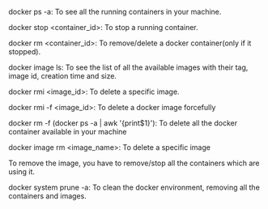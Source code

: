 docker ps -a: To see all the running containers in your machine.

docker stop <container_id>: To stop a running container.

docker rm <container_id>: To remove/delete a docker container(only if it stopped).

docker image ls: To see the list of all the available images with their tag, image id, creation time and size.

docker rmi <image_id>: To delete a specific image.

docker rmi -f <image_id>: To delete a docker image forcefully

docker rm -f (docker ps -a | awk '{print$1}'): To delete all the docker container available in your machine

docker image rm <image_name>: To delete a specific image

To remove the image, you have to remove/stop all the containers which are using it.

docker system prune -a: To clean the docker environment, removing all the containers and images.